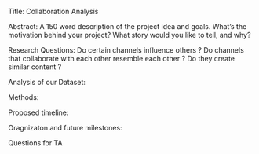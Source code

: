 Title:  Collaboration Analysis

Abstract: A 150 word description of the project idea and goals. What’s the motivation behind your project? What story would you like to tell, and why?

Research Questions: Do certain channels influence others ? Do channels that collaborate with each other resemble each other ? Do they create similar content ? 

Analysis of our Dataset:


Methods:


Proposed timeline:


Oragnizaton and future milestones:


Questions for TA
